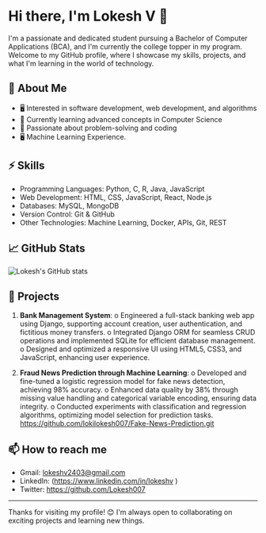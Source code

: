 # Hi there, I'm Lokesh V 👋

I'm a passionate and dedicated student pursuing a Bachelor of Computer Applications (BCA), and I'm currently the college topper in my program.
Welcome to my GitHub profile, where I showcase my skills, projects, and what I'm learning in the world of technology.

## 🔭 About Me
- 🖥️ Interested in software development, web development, and algorithms
- 🌱 Currently learning advanced concepts in Computer Science
- 🤖 Passionate about problem-solving and coding
- 🖥️ Machine Learning Experience.

## ⚡ Skills
- Programming Languages: Python, C, R, Java, JavaScript
- Web Development: HTML, CSS, JavaScript, React, Node.js
- Databases: MySQL, MongoDB
- Version Control: Git & GitHub
- Other Technologies: Machine Learning, Docker, APIs, Git, REST

## 📈 GitHub Stats
![Lokesh's GitHub stats](https://github-readme-stats.vercel.app/api?username=your-github-username&show_icons=true&theme=radical)

## 🌟 Projects
1. **Bank Management System**:
o	Engineered a full-stack banking web app using Django, supporting account creation, user authentication, and fictitious money transfers.
o	Integrated Django ORM for seamless CRUD operations and implemented SQLite for efficient database management.
o	Designed and optimized a responsive UI using HTML5, CSS3, and JavaScript, enhancing user experience.

2. **Fraud News Prediction through Machine Learning**:
 o	Developed and fine-tuned a logistic regression model for fake news detection, achieving 98% accuracy.
o	Enhanced data quality by 38% through missing value handling and categorical variable encoding, ensuring data integrity.
o	Conducted experiments with classification and regression algorithms, optimizing model selection for prediction tasks.
 https://github.com/lokilokesh007/Fake-News-Prediction.git

## 📫 How to reach me
- Gmail: lokeshv2403@gmail.com
- LinkedIn: (https://www.linkedin.com/in/lokeshv )
- Twitter: https://github.com/Lokesh007

---

Thanks for visiting my profile! 😊 I'm always open to collaborating on exciting projects and learning new things.
